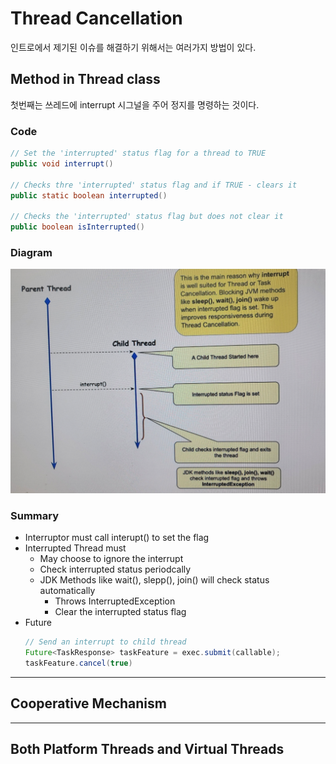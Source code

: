 # Thread Cancellation
인트로에서 제기된 이슈를 해결하기 위해서는 여러가지 방법이 있다.


## Method in Thread class
첫번째는 쓰레드에 interrupt 시그널을 주어 정지를 명령하는 것이다.

### Code
```java
// Set the 'interrupted' status flag for a thread to TRUE
public void interrupt()

// Checks thre 'interrupted' status flag and if TRUE - clears it
public static boolean interrupted()

// Checks the 'interrupted' status flag but does not clear it
public boolean isInterrupted()
```

### Diagram
![이미지](Method_in_Thread_class.png)

### Summary
- Interruptor must call interupt() to set the flag
- Interrupted Thread must
    - May choose to ignore the interrupt
    - Check interrupted status periodcally
    - JDK Methods like wait(), slepp(), join() will check status automatically
        - Throws InterruptedException
        - Clear the interrupted status flag 
- Future
    ```java
    // Send an interrupt to child thread
    Future<TaskResponse> taskFeature = exec.submit(callable);
    taskFeature.cancel(true)
    ```

----
## Cooperative Mechanism


---
## Both Platform Threads and Virtual Threads